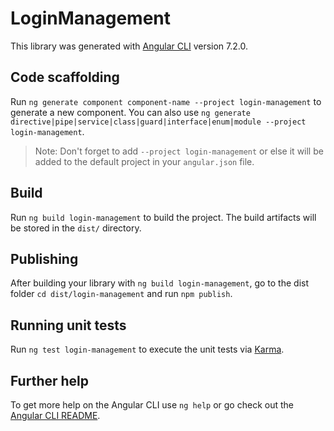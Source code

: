 # LoginManagement

This library was generated with [Angular CLI](https://github.com/angular/angular-cli) version 7.2.0.

## Code scaffolding

Run `ng generate component component-name --project login-management` to generate a new component. You can also use `ng generate directive|pipe|service|class|guard|interface|enum|module --project login-management`.
> Note: Don't forget to add `--project login-management` or else it will be added to the default project in your `angular.json` file. 

## Build

Run `ng build login-management` to build the project. The build artifacts will be stored in the `dist/` directory.

## Publishing

After building your library with `ng build login-management`, go to the dist folder `cd dist/login-management` and run `npm publish`.

## Running unit tests

Run `ng test login-management` to execute the unit tests via [Karma](https://karma-runner.github.io).

## Further help

To get more help on the Angular CLI use `ng help` or go check out the [Angular CLI README](https://github.com/angular/angular-cli/blob/master/README.md).
